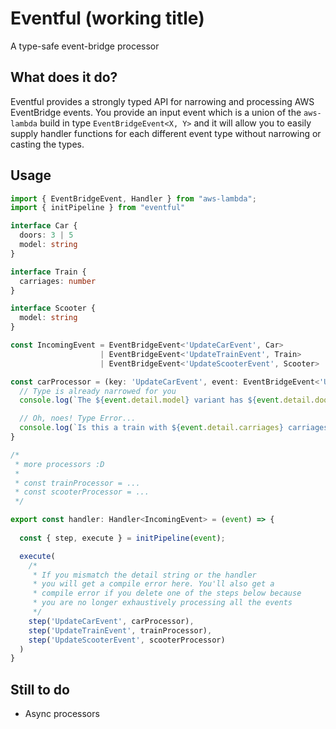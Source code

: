 # Eventful (working title)

A type-safe event-bridge processor

## What does it do?

Eventful provides a strongly typed API for narrowing and processing AWS
EventBridge events. You provide an input event which is a union of the
`aws-lambda` build in type `EventBridgeEvent<X, Y>` and it will allow you to
easily supply handler functions for each different event type without narrowing
or casting the types.


## Usage

```TypeScript
import { EventBridgeEvent, Handler } from "aws-lambda";
import { initPipeline } from "eventful"

interface Car {
  doors: 3 | 5
  model: string
}

interface Train {
  carriages: number
}

interface Scooter {
  model: string
}

const IncomingEvent = EventBridgeEvent<'UpdateCarEvent', Car>
                    | EventBridgeEvent<'UpdateTrainEvent', Train>
                    | EventBridgeEvent<'UpdateScooterEvent', Scooter>

const carProcessor = (key: 'UpdateCarEvent', event: EventBridgeEvent<'UpdateCarEvent', Car>) => {
  // Type is already narrowed for you
  console.log(`The ${event.detail.model} variant has ${event.detail.doors} doors`)

  // Oh, noes! Type Error...
  console.log(`Is this a train with ${event.detail.carriages} carriages?`)
}

/* 
 * more processors :D
 *
 * const trainProcessor = ...
 * const scooterProcessor = ...
 */

export const handler: Handler<IncomingEvent> = (event) => {
  
  const { step, execute } = initPipeline(event);

  execute(
    /*
     * If you mismatch the detail string or the handler
     * you will get a compile error here. You'll also get a
     * compile error if you delete one of the steps below because
     * you are no longer exhaustively processing all the events
     */
    step('UpdateCarEvent', carProcessor),
    step('UpdateTrainEvent', trainProcessor),
    step('UpdateScooterEvent', scooterProcessor)
  )
}

```

## Still to do

* Async processors
